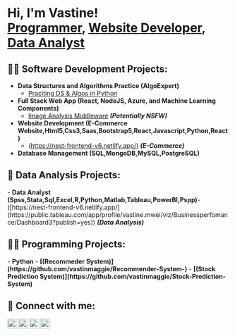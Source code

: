 <h1>Hi, I'm Vastine! <br/><a href="https://github.com/vastinmaggie">Programmer</a>, <a href="https://github.com/vastinmaggie/E-Commerce-Website">Website Developer</a>, <a href="https://github.com/vastinmaggie">Data Analyst</a></h1>

<h2>👨‍💻 Software Development Projects:</h2>

- <b>Data Structures and Algorithms Practice (AlgoExpert)</b>
  - [Praciting DS & Algos in Python](https://github.com/joshmadakor1/Algorithms-Practice)
- <b>Full Stack Web App (React, NodeJS, Azure, and Machine Learning Components)</b>
  - [Image Analysis Middleware](https://github.com/joshmadakor1/4chan-Image-Analysis-Middleware-C964) <b><i>(Potentially NSFW)</b></i>
- <b>Website Development (E-Commerce Website,Html5,Css3,Saas,Bootstrap5,React,Javascript,Python,React)</b>
  - (https://nest-frontend-v6.netlify.app/) <b><i>(E-Commerce)</b></i>
- <b>Database Management (SQL,MongoDB,MySQL,PostgreSQL)</b>
<h2>🔭 Data Analysis Projects:</h2>
- <b>Data Analyst (Spss,Stata,Sql,Excel,R,Python,Matlab,Tableau,PowerBI,Pspp)</b>- ([https://nest-frontend-v6.netlify.app/](https://public.tableau.com/app/profile/vastine.mwei/viz/Businessperfomance/Dashboard3?publish=yes)) <b><i>(Data Analysis)</b></i>
<h2>👨‍💻 Programming Projects:</h2>
- <b>Python</b>
- <b>[(Recommeder System)](https://github.com/vastinmaggie/Recommender-System-)</b>
- <b>[(Stock Prediction System)](https://github.com/vastinmaggie/Stock-Prediction-System)</b>

<h2> 🤳 Connect with me:</h2>

[<img align="left" alt="JoshMadakor | YouTube" width="22px" src="https://cdn.jsdelivr.net/npm/simple-icons@v3/icons/facebook.svg" />][youtube]
[<img align="left" alt="JoshMadakor | Twitter" width="22px" src="https://cdn.jsdelivr.net/npm/simple-icons@v3/icons/twitter.svg" />][twitter]
[<img align="left" alt="JoshMadakor | LinkedIn" width="22px" src="https://cdn.jsdelivr.net/npm/simple-icons@v3/icons/linkedin.svg" />][linkedin]
[<img align="left" alt="JoshMadakor | Instagram" width="22px" src="https://cdn.jsdelivr.net/npm/simple-icons@v3/icons/instagram.svg" />][instagram]

[twitter]: https://twitter.com/magdalinemwei
[youtube]: https://www.facebook.com/magdalinenzilani
[instagram]: https://www.instagram.com/magdalinemwei/
[linkedin]: https://linkedin.com/in/vastinemwei

<!--
**joshmadakor1/joshmadakor1** is a ✨ _special_ ✨ repository because its `README.md` (this file) appears on your GitHub profile.

Here are some ideas to get you started:

- 🔭 I’m currently working on ...
- 🌱 I’m currently learning ...
- 👯 I’m looking to collaborate on ...
- 🤔 I’m looking for help with ...
- 💬 Ask me about ...
- 📫 How to reach me: ...
- 😄 Pronouns: ...
- ⚡ Fun fact: ...
-->
